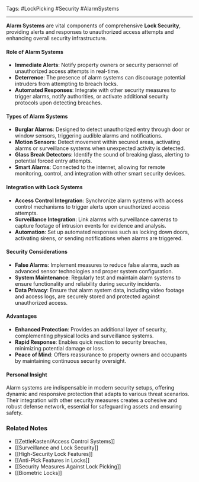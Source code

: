 Tags: #LockPicking #Security #AlarmSystems

---

**Alarm Systems** are vital components of comprehensive **Lock Security**, providing alerts and responses to unauthorized access attempts and enhancing overall security infrastructure.

#### **Role of Alarm Systems**

- **Immediate Alerts**: Notify property owners or security personnel of unauthorized access attempts in real-time.
- **Deterrence**: The presence of alarm systems can discourage potential intruders from attempting to breach locks.
- **Automated Responses**: Integrate with other security measures to trigger alarms, notify authorities, or activate additional security protocols upon detecting breaches.

#### **Types of Alarm Systems**

- **Burglar Alarms**: Designed to detect unauthorized entry through door or window sensors, triggering audible alarms and notifications.
- **Motion Sensors**: Detect movement within secured areas, activating alarms or surveillance systems when unexpected activity is detected.
- **Glass Break Detectors**: Identify the sound of breaking glass, alerting to potential forced entry attempts.
- **Smart Alarms**: Connected to the internet, allowing for remote monitoring, control, and integration with other smart security devices.

#### **Integration with Lock Systems**

- **Access Control Integration**: Synchronize alarm systems with access control mechanisms to trigger alerts upon unauthorized access attempts.
- **Surveillance Integration**: Link alarms with surveillance cameras to capture footage of intrusion events for evidence and analysis.
- **Automation**: Set up automated responses such as locking down doors, activating sirens, or sending notifications when alarms are triggered.

#### **Security Considerations**

- **False Alarms**: Implement measures to reduce false alarms, such as advanced sensor technologies and proper system configuration.
- **System Maintenance**: Regularly test and maintain alarm systems to ensure functionality and reliability during security incidents.
- **Data Privacy**: Ensure that alarm system data, including video footage and access logs, are securely stored and protected against unauthorized access.

#### **Advantages**

- **Enhanced Protection**: Provides an additional layer of security, complementing physical locks and surveillance systems.
- **Rapid Response**: Enables quick reaction to security breaches, minimizing potential damage or loss.
- **Peace of Mind**: Offers reassurance to property owners and occupants by maintaining continuous security oversight.

#### **Personal Insight**

Alarm systems are indispensable in modern security setups, offering dynamic and responsive protection that adapts to various threat scenarios. Their integration with other security measures creates a cohesive and robust defense network, essential for safeguarding assets and ensuring safety.

### **Related Notes**

- [[ZettleKasten/Access Control Systems]]
- [[Surveillance and Lock Security]]
- [[High-Security Lock Features]]
- [[Anti-Pick Features in Locks]]
- [[Security Measures Against Lock Picking]]
- [[Biometric Locks]]